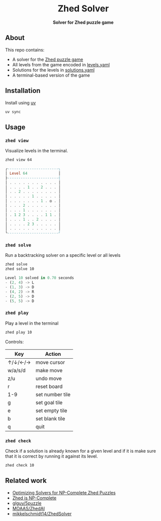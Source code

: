 <div align="center">
  <h1>Zhed Solver</h1>

  <p>
    <strong>Solver for Zhed puzzle game</strong>
  </p>
</div>

## About

This repo contains:

- A solver for the [Zhed puzzle game](https://play.google.com/store/apps/details?id=com.groundcontrol.zhed)
- All levels from the game encoded in [levels.yaml](./src/zhed/data//levels.yaml)
- Solutions for the levels in [solutions.yaml](./src/zhed/data/solutions.yaml)
- A terminal-based version of the game

## Installation

Install using [uv](https://docs.astral.sh/uv)

```bash
uv sync
```

## Usage

### `zhed view`

Visualize levels in the terminal.

```bash
zhed view 64
```

```hs
╭-----------------------╮
│ Level 64              │
├-----------------------┤
│ . . . . . . . . . . . │
│ . . . . 1 . . 2 . . . │
│ . . 2 . . . . . . . . │
│ . . . . . 1 . . . . . │
│ . . . . . . . 1 . ◎ . │
│ . . . 2 . . . . . . . │
│ . . . 1 . . . . . . . │
│ . 1 2 3 . . . . 1 1 . │
│ . . . 1 . . 2 . . . . │
│ . . . . 2 3 . . . . . │
│ . . . . . . . . . . . │
╰-----------------------╯
```

### `zhed solve`

Run a backtracking solver on a specific level or all levels

```bash
zhed solve
zhed solve 10
```

```rs
Level 10 solved in 0.70 seconds
- (2, 4) -> L
- (1, 3) -> D
- (4, 2) -> R
- (2, 5) -> D
- (5, 5) -> D
```

### `zhed play`

Play a level in the terminal

```bash
zhed play 10
```

Controls:

| Key     | Action          |
| ------- | --------------- |
| ↑/↓/←/→ | move cursor     |
| w/a/s/d | make move       |
| z/u     | undo move       |
| r       | reset board     |
| 1-9     | set number tile |
| g       | set goal tile   |
| e       | set empty tile  |
| b       | set blank tile  |
| q       | quit            |

### `zhed check`

Check if a solution is already known for a given level and if it is make sure that it is correct by running it against its level.

```bash
zhed check 10
```

## Related work

- [Optimizing Solvers for NP-Complete Zhed Puzzles](https://ir.library.oregonstate.edu/concern/parent/pz50h5011/file_sets/xk81jt90z)
- [Zhed is NP-Complete](https://arxiv.org/pdf/2112.07914)
- [glguy/5puzzle](https://github.com/glguy/5puzzle)
- [MOAAS/ZhedAI](https://github.com/MOAAS/ZhedAI)
- [mikkelschmidt14/ZhedSolver](https://github.com/mikkelschmidt14/ZhedSolver)

